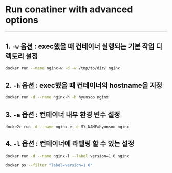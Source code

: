 # Run conatiner with advanced options
---

## 1. `-w` 옵션 : exec했을 때 컨테이너 실행되는 기본 작업 디렉토리 설정
```sh
docker run --name nginx-w -d -w /tmp/to/dir/ nginx
```

## 2. `-h` 옵션 : exec했을 때 컨테이너의 hostname을 지정
```sh
docker run -d --name nginx-h -h hyunsoo nginx
```

## 3. `-e` 옵션 : 컨테이너 내부 환경 변수 설정
```sh
docke2r run -d --name nginx-e -e MY_NAME=hyunsoo nginx
```

## 4. `-l` 옵션 : 컨테이너에 라벨링 할 수 있는 설정
```sh
docker run -d --name nginx-l --label version=1.0 nginx

docker ps --filter "label=version=1.0"
```